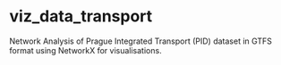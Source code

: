 # viz_data_transport
Network Analysis of Prague Integrated Transport (PID) dataset in GTFS format using NetworkX for visualisations.
